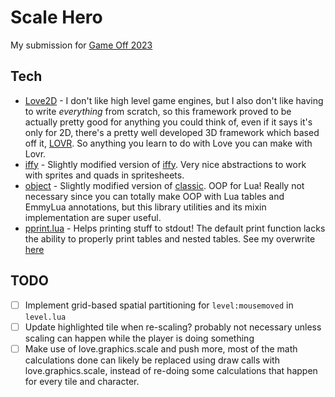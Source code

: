 # Scale Hero

My submission for [Game Off 2023](https://itch.io/jam/game-off-2023)

## Tech

- [Love2D](love2d.org/) - I don't like high level game engines, but I also don't like having to write *everything* from scratch, so this framework proved to be actually pretty good for anything you could think of, even if it says it's only for 2D, there's a pretty well developed 3D framework which based off it, [LOVR](https://github.com/bjornbytes/lovr). So anything you learn to do with Love you can make with Lovr.
- [iffy](./lib/iffy.lua) - Slightly modified version of [iffy](https://github.com/besnoi/iffy). Very nice abstractions to work with sprites and quads in spritesheets.
- [object](./lib/object.lua) - Slightly modified version of [classic](https://github.com/rxi/classic). OOP for Lua! Really not necessary since you can totally make OOP with Lua tables and EmmyLua annotations, but this library utilities and its mixin implementation  are super useful.
- [pprint.lua](https://github.com/jagt/pprint.lua) - Helps printing stuff to stdout! The default print function lacks the ability to properly print tables and nested tables. See my overwrite [here](./src/__setup.lua#L10)

## TODO

- [ ] Implement grid-based spatial partitioning for `level:mousemoved` in `level.lua`
- [ ] Update highlighted tile when re-scaling? probably not necessary unless scaling can happen while the player is doing something
- [ ] Make use of love.graphics.scale and push more, most of the math calculations done can likely be replaced using draw calls with love.graphics.scale, instead of re-doing some calculations that happen for every tile and character.